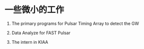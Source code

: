 # 一些微小的工作

1. The primary programs for Pulsar Timing Array to detect the GW 

2. Data Analyze for FAST Pulsar

3. The intern in KIAA 
